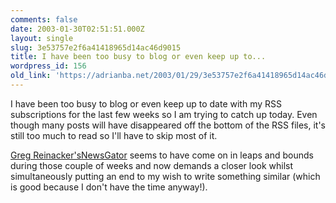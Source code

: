 ```yaml
---
comments: false
date: 2003-01-30T02:51:51.000Z
layout: single
slug: 3e53757e2f6a41418965d14ac46d9015
title: I have been too busy to blog or even keep up to...
wordpress_id: 156
old_link: 'https://adrianba.net/2003/01/29/3e53757e2f6a41418965d14ac46d9015/'
---
```

I have been too busy to blog or even keep up to date with my RSS
subscriptions for the last few weeks so I am trying to catch up
today. Even though many posts will have disappeared off the bottom
of the RSS files, it's still too much to read so I'll have to skip
most of it.

[Greg
Reinacker's](http://www.rassoc.com/gregr/weblog/default.aspx)[NewsGator](http://www.rassoc.com/newsgator/) seems to
have come on in leaps and bounds during those couple of weeks and
now demands a closer look whilst simultaneously putting an end to
my wish to write something similar (which is good because I don't
have the time anyway!).
